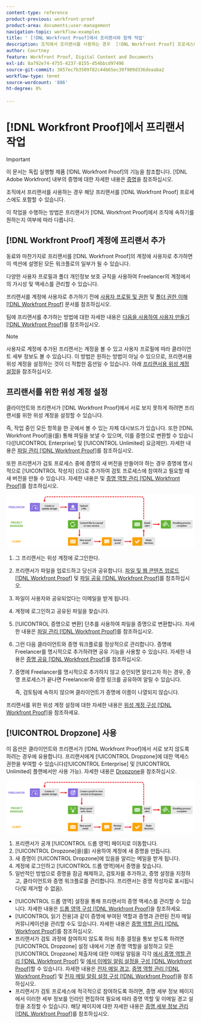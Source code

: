 ```yaml
---
content-type: reference
product-previous: workfront-proof
product-area: documents;user-management
navigation-topic: workflow-examples
title: ' [!DNL Workfront Proof]에서 프리랜서와 함께 작업'
description: 조직에서 프리랜서를 사용하는 경우  [!DNL Workfront Proof] 프로세스에도 프리랜서를 포함할 수 있습니다.
author: Courtney
feature: Workfront Proof, Digital Content and Documents
exl-id: 8a792e74-4755-4237-8155-d54bbcd97496
source-git-commit: 3657ec7b3509f82c44b65ec39f909d336deaaba2
workflow-type: tm+mt
source-wordcount: '886'
ht-degree: 0%

---
```


# [!DNL Workfront Proof]에서 프리랜서 작업

>[!IMPORTANT]
>
>이 문서는 독립 실행형 제품 [!DNL Workfront Proof]의 기능을 참조합니다. [!DNL Adobe Workfront] 내부의 증명에 대한 자세한 내용은 [증명](../../../review-and-approve-work/proofing/proofing.md)을 참조하십시오.

조직에서 프리랜서를 사용하는 경우 해당 프리랜서를 [!DNL Workfront Proof] 프로세스에도 포함할 수 있습니다.

이 작업을 수행하는 방법은 프리랜서가 [!DNL Workfront Proof]에서 조직에 속하기를 원하는지 여부에 따라 다릅니다.

## [!DNL Workfront Proof] 계정에 프리랜서 추가

동료와 마찬가지로 프리랜서를 [!DNL Workfront Proof]의 계정에 사용자로 추가하면 이 섹션에 설명된 모든 워크플로의 일부가 될 수 있습니다.

다양한 사용자 프로필과 폴더 개인정보 보호 규칙을 사용하여 Freelancer의 계정에서의 가시성 및 액세스를 관리할 수 있습니다.

프리랜서를 계정에 사용자로 추가하기 전에 [사용자 프로필 및 권한](https://support.workfront.com/hc/https://support.workfront.com/hc/en-us/articles/115004087428-User-profiles-and-permissions) 및 [폴더 권한 이해 [!DNL Workfront Proof]](../../../workfront-proof/wp-work-proofsfiles/organize-your-work/folder-permissions.md) 문서를 참조하십시오.

팀에 프리랜서를 추가하는 방법에 대한 자세한 내용은 [다음을 사용하여 사용자 만들기 [!DNL Workfront Proof]](../../../workfront-proof/wp-mnguserscontacts/users/create-users.md)를 참조하십시오.

>[!NOTE]
>
>사용자로 계정에 추가된 프리랜서는 계정을 볼 수 있고 사용자 프로필에 따라 클라이언트 세부 정보도 볼 수 있습니다. 이 방법은 원하는 방법이 아닐 수 있으므로, 프리랜서용 위성 계정을 설정하는 것이 더 적합한 옵션일 수 있습니다. 아래 [프리랜서용 위성 계정 설정](https://support.workfront.com/knowledge/articles/115004259868/en-us?brand_id=662728&return_to=%2Fhc%2Fen-us%2Farticles%2F115004259868#Option-B---set-up-a-satellite-account-for-your-freelancers)을 참조하십시오.

## 프리랜서를 위한 위성 계정 설정

클라이언트와 프리랜서가 [!DNL Workfront Proof]에서 서로 보지 못하게 하려면 프리랜서를 위한 위성 계정을 설정할 수 있습니다.

즉, 작업 중인 모든 항목을 한 곳에서 볼 수 있는 자체 대시보드가 있습니다. 또한 [!DNL Workfront Proof]을(를) 통해 파일을 보낼 수 있으며, 이를 증명으로 변환할 수 있습니다([!UICONTROL Enterprise] 및 [!UICONTROL Unlimited] 요금제만). 자세한 내용은 [파일 관리 [!DNL Workfront Proof]](../../../workfront-proof/wp-work-proofsfiles/manage-your-work/manage-files.md)를 참조하십시오.

또한 프리랜서가 검토 프로세스 중에 증명의 새 버전을 만들어야 하는 경우 증명에 명시적으로 [!UICONTROL 작성자] (으)로 추가하여 검토 프로세스에 참여하고 필요할 때 새 버전을 만들 수 있습니다. 자세한 내용은 및 [증명 역할 관리 [!DNL Workfront Proof]](../../../workfront-proof/wp-work-proofsfiles/share-proofs-and-files/manage-proof-roles.md)를 참조하십시오.

![프리랜서_-_option_B.png](assets/freelancers_-_option_B.png)

1. 그 프리랜서는 위성 계정에 로그인한다.
1. 프리랜서가 파일을 업로드하고 당신과 공유합니다. [파일 및 웹 콘텐츠 업로드 [!DNL Workfront Proof]](../../../workfront-proof/wp-work-proofsfiles/create-proofs-and-files/upload-files-web-content.md) 및 [파일 공유 [!DNL Workfront Proof]](../../../workfront-proof/wp-work-proofsfiles/share-proofs-and-files/share-files.md)를 참조하십시오.

1. 파일이 사용자와 공유되었다는 이메일을 받게 됩니다.
1. 계정에 로그인하고 공유된 파일을 찾습니다.
1. [!UICONTROL 증명으로 변환] 단추를 사용하여 파일을 증명으로 변환합니다. 자세한 내용은 [파일 관리 [!DNL Workfront Proof]](../../../workfront-proof/wp-work-proofsfiles/manage-your-work/manage-files.md)를 참조하십시오.
1. 그런 다음 클라이언트와 증명 워크플로를 정상적으로 관리합니다. 증명에 Freelancer를 명시적으로 추가하려면 공유 기능을 사용할 수 있습니다. 자세한 내용은 [증명 공유 [!DNL Workfront Proof]](../../../workfront-proof/wp-work-proofsfiles/share-proofs-and-files/share-proof.md)를 참조하십시오.
1. 증명에 Freelancer를 명시적으로 추가하지 않고 승인되면 알리고자 하는 경우, 증명 프로세스가 끝나면 Freelancer와 증명 링크를 공유하여 알릴 수 있습니다.

   즉, 검토팀에 속하지 않으며 클라이언트가 증명에 이름이 나열되지 않습니다.

프리랜서를 위한 위성 계정 설정에 대한 자세한 내용은 [위성 계정 구성 [!DNL Workfront Proof]](../../../workfront-proof/wp-acct-admin/satellite-accounts/configure-sat-acct-in-wp.md)을 참조하세요.

## [!UICONTROL Dropzone] 사용

이 옵션은 클라이언트와 프리랜서가 [!DNL Workfront Proof]에서 서로 보지 않도록 하려는 경우에 유용합니다. 프리랜서에게 [!UICONTROL Dropzone]에 대한 액세스 권한을 부여할 수 있습니다([!UICONTROL Enterprise] 및 [!UICONTROL Unlimited] 플랜에서만 사용 가능). 자세한 내용은 [Dropzone](../../../workfront-proof/wp-work-proofsfiles/create-proofs-and-files/dropzone.md)을 참조하십시오.

![프리랜서_-_option_C_-_dropzone.png](assets/freelancers_-_option_C_-_dropzone.png)

1. 프리랜서가 공개 [!UICONTROL 드롭 영역] 페이지로 이동합니다.
1. [!UICONTROL Dropzone]을(를) 사용하여 계정에 새 증명을 만듭니다.
1. 새 증명이 [!UICONTROL Dropzone]에 있음을 알리는 메일을 받게 됩니다.
1. 계정에 로그인하고 [!UICONTROL 드롭 영역]에서 증명을 찾습니다.
1. 일반적인 방법으로 증명을 잠금 해제하고, 검토자를 추가하고, 증명 설정을 지정하고, 클라이언트와 증명 워크플로를 관리합니다. 프리랜서는 증명 작성자로 표시됩니다(및 제거할 수 없음).

* [!UICONTROL 드롭 영역] 설정을 통해 프리랜서의 증명 액세스를 관리할 수 있습니다. 자세한 내용은 [드롭 영역 구성 [!DNL Workfront Proof]](../../../workfront-proof/wp-acct-admin/account-settings/configure-dropzone-in-wp.md)을 참조하세요.
* [!UICONTROL 읽기 전용]과 같이 증명에 부여된 역할과 증명과 관련된 전자 메일 커뮤니케이션을 관리할 수도 있습니다. 자세한 내용은 [증명 역할 관리 [!DNL Workfront Proof]](../../../workfront-proof/wp-work-proofsfiles/share-proofs-and-files/manage-proof-roles.md)를 참조하십시오.
* 프리랜서가 검토 과정에 참여하지 않도록 하되 최종 결정을 통보 받도록 하려면 [!UICONTROL Dropzone] 설정 내에서 기본 증명 역할을 설정하고 모든 [!UICONTROL Dropzone] 제출자에 대한 이메일 알림을 각각 [에서 증명 역할 관리 [!DNL Workfront Proof]](../../../workfront-proof/wp-work-proofsfiles/share-proofs-and-files/manage-proof-roles.md) 및 [에서 이메일 알림 설정을 구성 [!DNL Workfront Proof]](../../../workfront-proof/wp-emailsntfctns/email-alerts/config-email-notification-settings-wp.md)할 수 있습니다. 자세한 내용은 [전자 메일 경고,](https://support.workfront.com/hc/en-us/sections/115000911867-Email-alerts) [증명 역할 관리 [!DNL Workfront Proof]](../../../workfront-proof/wp-work-proofsfiles/share-proofs-and-files/manage-proof-roles.md) 및 [전자 메일 알림 설정 구성 [!DNL Workfront Proof]](../../../workfront-proof/wp-emailsntfctns/email-alerts/config-email-notification-settings-wp.md)을 참조하십시오.
* 프리랜서가 검토 프로세스에 적극적으로 참여하도록 하려면, 증명 세부 정보 페이지에서 이러한 세부 정보를 인라인 편집하여 필요에 따라 증명 역할 및 이메일 경고 설정을 조정할 수 있습니다. 해당 페이지에 대한 자세한 내용은 [증명 세부 정보 관리 [!DNL Workfront Proof]](../../../workfront-proof/wp-work-proofsfiles/manage-your-work/manage-proof-details.md)를 참조하십시오.
